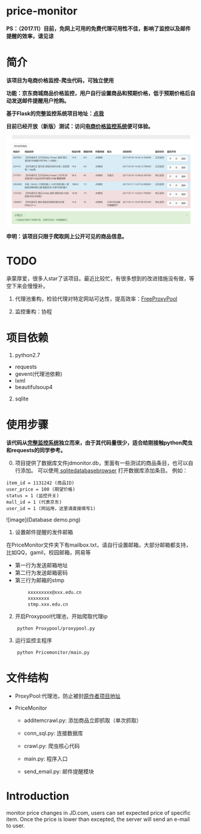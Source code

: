 price-monitor
==========

**PS：（2017.11）目前，免网上可用的免费代理可用性不佳，影响了监控以及邮件提醒的效率，请见谅**

# 简介

**该项目为电商价格监控-爬虫代码，可独立使用**

**功能：京东商城商品价格监控，用户自行设置商品和预期价格，低于预期价格后自动发送邮件提醒用户抢购。**

**基于Flask的完整监控系统项目地址：<a href="https://github.com/qqxx6661/flask_yzd">点我</a>**

**目前已经开放（新版）测试：访问<a href="http://www.usau-buy.me/">电商价格监控系统</a>便可体验。**

![image](Demo.png)

**申明：该项目只限于爬取网上公开可见的商品信息。**
# TODO

承蒙厚爱，很多人star了该项目。最近比较忙，有很多想到的改进措施没有做，等空下来会慢慢补。

1. 代理池重构，检验代理对特定网站可达性，提高效率：<a href="https://github.com/qqxx6661/FreeProxyPool">FreeProxyPool</a>

2. 监控重构：协程

# 项目依赖

1. python2.7
- requests
- gevent(代理池依赖)
- lxml
- beautifulsoup4

2. sqlite

# 使用步骤

**该代码从<a href="https://github.com/qqxx6661/flask_yzd">完整监控系统</a>独立而来，由于其代码量很少，适合给刚接触python爬虫和requests的同学参考。**

0. 项目提供了数据库文件jdmonitor.db，里面有一些测试的商品条目，也可以自行添加。
可以使用<a href="http://sqlitebrowser.org/"> sqlitedatabasebrowser</a>
打开数据库添加条目。
例如：
```
item_id = 1131242 (商品ID)
user_price = 100 (期望价格)
status = 1 (监控开关)
mall_id = 1 (代表京东)
user_id = 1 (网站用，这里请直接填写1)
```

![image](Database demo.png)

1. 设置邮件提醒的发件邮箱

在PriceMonitor文件夹下有mailbox.txt，请自行设置邮箱，大部分邮箱都支持，比如QQ，gamil，校园邮箱，网易等

- 第一行为发送邮箱地址
- 第二行为发送邮箱密码
- 第三行为邮箱的stmp


```
        xxxxxxxxx@xxx.edu.cn  
        xxxxxxxx
        stmp.xxx.edu.cn
```

2. 开启Proxypool代理池，开始爬取代理ip

```
    python Proxypool/proxypool.py
```
3. 运行监控主程序

```
    python Pricemonitor/main.py
```

# 文件结构

- ProxyPool:代理池，防止被封<a href="https://github.com/Greyh4t/ProxyPool">原作者项目地址</a>

- PriceMonitor

    - additemcrawl.py: 添加商品立即抓取（单次抓取）

    - conn_sql.py: 连接数据库

    - crawl.py: 爬虫核心代码

    - main.py: 程序入口

    - send_email.py: 邮件提醒模块


# Introduction

monitor price changes in JD.com, users can set expected price of specific item. Once the price is lower than excepted, the server will send an e-mail to user.



